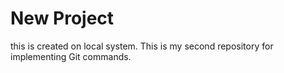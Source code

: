 # New Project
this is created on local system.
This is my second repository for implementing Git commands.